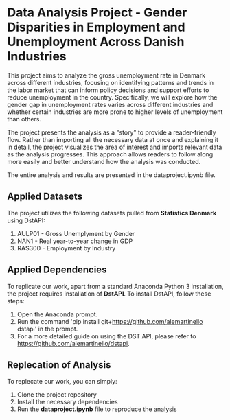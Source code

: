 # Data Analysis Project - Gender Disparities in Employment and Unemployment Across Danish Industries
This project aims to analyze the gross unemployment rate in Denmark across different industries, focusing on identifying patterns and trends in the labor market that can inform policy decisions and support efforts to reduce unemployment in the country. Specifically, we will explore how the gender gap in unemployment rates varies across different industries and whether certain industries are more prone to higher levels of unemployment than others.

The project presents the analysis as a "story" to provide a reader-friendly flow. Rather than importing all the necessary data at once and explaining it in detail, the project visualizes the area of interest and imports relevant data as the analysis progresses. This approach allows readers to follow along more easily and better understand how the analysis was conducted.

The entire analysis and results are presented in the dataproject.ipynb file.

## Applied Datasets
The project utilizes the following datasets pulled from **Statistics Denmark** using DstAPI:
1. AULP01 - Gross Unemplyment by Gender
2. NAN1 - Real year-to-year change in GDP
3. RAS300 - Employment by Industry

## Applied Dependencies
To replicate our work, apart from a standard Anaconda Python 3 installation, the project requires installation of **DstAPI**. To install DstAPI, follow these steps:
1. Open the Anaconda prompt.
2. Run the command 'pip install git+https://github.com/alemartinello dstapi' in the prompt.
3. For a more detailed guide on using the DST API, please refer to https://github.com/alemartinello/dstapi.

## Replecation of Analysis
To replecate our work, you can simply:

1. Clone the project repository
2. Install the necessary dependencies
3. Run the **dataproject.ipynb** file to reproduce the analysis
